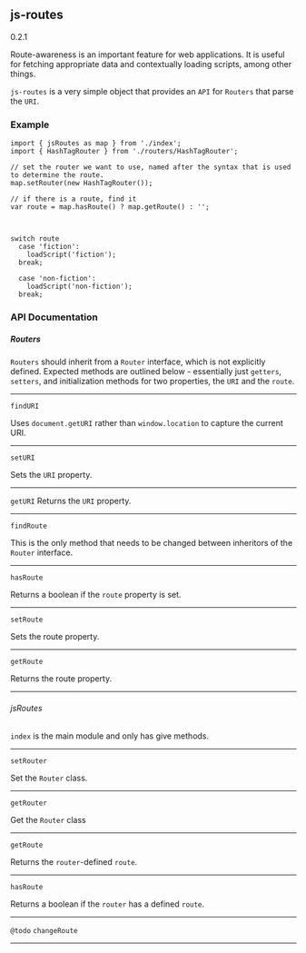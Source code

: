 ## js-routes

0.2.1

Route-awareness is an important feature for web applications.  It is useful for fetching appropriate data and contextually loading scripts, among other things.

`js-routes` is a very simple object that provides an `API` for `Routers` that parse the `URI`. 

### Example

```
import { jsRoutes as map } from './index';
import { HashTagRouter } from './routers/HashTagRouter';

// set the router we want to use, named after the syntax that is used to determine the route.
map.setRouter(new HashTagRouter());

// if there is a route, find it
var route = map.hasRoute() ? map.getRoute() : '';



switch route
  case 'fiction':
    loadScript('fiction');
  break;

  case 'non-fiction':
    loadScript('non-fiction');
  break;

```

### API Documentation

##### Routers

`Routers` should inherit from a `Router` interface, which is not explicitly defined.  Expected methods are outlined below - essentially just `getters`, `setters`, and initialization methods for two properties, the `URI` and the `route`. 

---

`findURI`

Uses `document.getURI` rather than `window.location` to capture the current URI. 


---

`setURI`

Sets the `URI` property.

---

`getURI`
Returns the `URI` property. 

---

`findRoute`

This is the only method that needs to be changed between inheritors of the `Router` interface.   

---

`hasRoute`

Returns a boolean if the `route` property is set.

---

`setRoute`

Sets the route property. 

---

`getRoute`

Returns the route property.

---

###### jsRoutes

`index` is the main module and only has give methods.

---

`setRouter`

Set the `Router` class.

---

`getRouter`

Get the `Router` class

---

`getRoute`

Returns the `router`-defined `route`.

---

`hasRoute`

Returns a boolean if the `router` has a defined `route`. 

----

`@todo`
`changeRoute`

  

---
